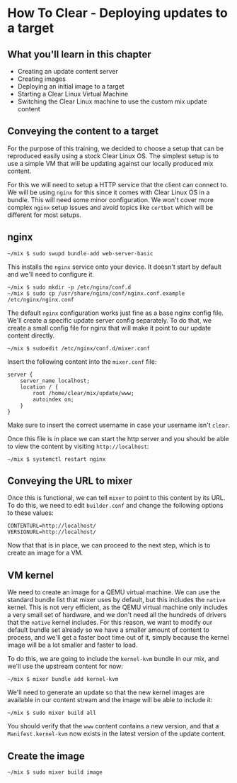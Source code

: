 
How To Clear - Deploying updates to a target
=======================================

## What you'll learn in this chapter

* Creating an update content server
* Creating images
* Deploying an initial image to a target
* Starting a Clear Linux Virtual Machine
* Switching the Clear Linux machine to use the custom mix update content

## Conveying the content to a target

For the purpose of this training, we decided to choose a setup that can 
be reproduced easily using a stock Clear Linux OS. The simplest setup 
is to use a simple VM that will be updating against our locally 
produced mix content.

For this we will need to setup a HTTP service that the client can 
connect to. We will be using `nginx` for this since it comes with Clear
Linux OS in a bundle. This will need some minor configuration. We won't 
cover more complex `nginx` setup issues and avoid topics like `certbot`
which will be different for most setups.

## nginx

```
~/mix $ sudo swupd bundle-add web-server-basic
```

This installs the `nginx` service onto your device. It doesn't start by 
default and we'll need to configure it.

```
~/mix $ sudo mkdir -p /etc/nginx/conf.d
~/mix $ sudo cp /usr/share/nginx/conf/nginx.conf.example /etc/nginx/nginx.conf
```

The default `nginx` configuration works just fine as a base nginx 
config file. We'll create a specific update server config separately. 
To do that, we create a small config file for nginx that will make it 
point to our update content directly.

```
~/mix $ sudoedit /etc/nginx/conf.d/mixer.conf
```

Insert the following content into the `mixer.conf` file:

```
server {
	server_name localhost;
	location / {
		root /home/clear/mix/update/www;
		autoindex on;
	}
}
```

Make sure to insert the correct username in case your username isn't 
`clear`.

Once this file is in place we can start the http server and you should 
be able to view the content by visiting `http://localhost`:

```
~/mix $ systemctl restart nginx
```

## Conveying the URL to mixer

Once this is functional, we can tell `mixer` to point to this content 
by its URL. To do this, we need to edit `builder.conf` and change the 
following options to these values:

```
CONTENTURL=http://localhost/
VERSIONURL=http://localhost/
```

Now that that is in place, we can proceed to the next step, which is to 
create an image for a VM.

## VM kernel

We need to create an image for a QEMU virtual machine. We can use the 
standard bundle list that mixer uses by default, but this includes the 
`native` kernel. This is not very efficient, as the QEMU virtual 
machine only includes a very small set of hardware, and we don't need 
all the hundreds of drivers that the `native` kernel includes. For this 
reason, we want to modify our default bundle set already so we have a 
smaller amount of content to process, and we'll get a faster boot time 
out of it, simply because the kernel image will be a lot smaller and 
faster to load.

To do this, we are going to include the `kernel-kvm` bundle in our mix, 
and we'll use the upstream content for now:

```
~/mix $ mixer bundle add kernel-kvm
```

We'll need to generate an update so that the new kernel images are 
available in our content stream and the image will be able to include 
it:

```
~/mix $ sudo mixer build all
```

You should verify that the `www` content contains a new version, and 
that a `Manifest.kernel-kvm` now exists in the latest version of the 
update content.

## Create the image



```
~/mix $ sudo mixer build image
```
